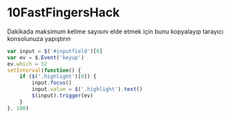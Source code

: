 # 10FastFingersHack

Dakikada maksimum kelime sayısını elde etmek için bunu kopyalayıp tarayıcı konsolunuza yapıştırın

```javascript
var input = $('#inputfield')[0]
var ev = $.Event('keyup')
ev.which = 32
setInterval(function() {
    if ($('.highlight')[0]) {
        input.focus()
        input.value = $('.highlight').text()
        $(input).trigger(ev)
    }
}, 100)
```

